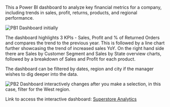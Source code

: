 This a Power BI dashboard to analyze key financial metrics for a company, including trends in sales, profit, returns, products, and regional performance.

![PB1](PB1.png)
Dashboard initially

The dashboard highlights 3 KPIs - Sales, Profit and % of Returned Orders and compares the trend to the previous year. This is followed by a line chart further showcasing the trend of increased sales YoY.
On the right hand side there are Sales by Customer Segment and Sales by State overview charts, followed by a breakdown of Sales and Profit for each product.

The dashboard can be filtered by dates, region and city if the manager wishes to dig deeper into the data.

![PB2](PB2.png) 
Dashboard interactively changes after you make a selection, in this case, filter for the West region.


Link to access the interactive dashboard: [Superstore Analytics](https://app.powerbi.com/reportEmbed?reportId=46c0dd0d-0867-43dc-951d-e81755d2d844&autoAuth=true&ctid=128753ab-cb28-4f82-9733-2b9b91d2aca9) 
